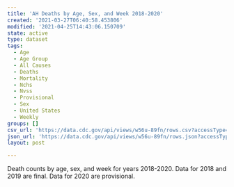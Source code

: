 ```yaml
---
title: 'AH Deaths by Age, Sex, and Week 2018-2020'
created: '2021-03-27T06:40:58.453806'
modified: '2021-04-25T14:43:06.150709'
state: active
type: dataset
tags:
  - Age
  - Age Group
  - All Causes
  - Deaths
  - Mortality
  - Nchs
  - Nvss
  - Provisional
  - Sex
  - United States
  - Weekly
groups: []
csv_url: 'https://data.cdc.gov/api/views/w56u-89fn/rows.csv?accessType=DOWNLOAD'
json_url: 'https://data.cdc.gov/api/views/w56u-89fn/rows.json?accessType=DOWNLOAD'
layout: post

---
```

Death counts by age, sex, and week for years 2018-2020.  Data for 2018 and 2019 are final.  Data for 2020 are provisional.
